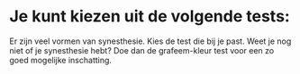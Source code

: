 # Je kunt kiezen uit de volgende tests:

Er zijn veel vormen van synesthesie. Kies de test die bij je past. Weet je nog niet of je synesthesie hebt? Doe dan de grafeem-kleur test voor een zo goed mogelijke inschatting.

<tests list="imagesound,graphemes,graphemes-kids,vowels, letter-cijferkids"></tests>
